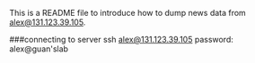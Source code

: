 This is a README file to introduce how to dump news data from alex@131.123.39.105.

###connecting to server
ssh alex@131.123.39.105
password: alex@guan'slab

###
